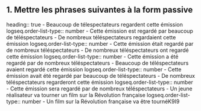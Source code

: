 ## 1. Mettre les phrases suivantes à la form passive
heading:: true
	- Beaucoup de télespectateurs regardent cette émission
	  logseq.order-list-type:: number
		- Cette émission est regardé par beaucoup de téléspectateurs
	- De nombreux téléspectateurs regardaient cette émission
	  logseq.order-list-type:: number
		- Cette émission était regardé par de nombreux téléspectateurs
	- De nombreux téléspectateurs ont regardé cette émission
	  logseq.order-list-type:: number
		- Cette émission a été regardé par de nombreux téléspectateurs
	- Beaucoup de téléspectateurs avaient regardé cette émission 
	  logseq.order-list-type:: number
		- Cette émission avait été regardé par beaucoup de téléspectateurs
	- De nombreux téléspectateurs regarderont cette émission
	  logseq.order-list-type:: number
		- Cette émission sera regardé par de nombreux téléspectateurs
	- Un jeune réalisateur va tourner un film sur la Révolution française
	  logseq.order-list-type:: number
		- Un film sur la Révolution française va être tournéK9I9
